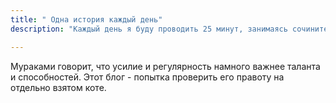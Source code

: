 ```yaml
---
title: " Одна история каждый день"
description: "Каждый день я буду проводить 25 минут, занимаясь сочинительством. Ну, а результы будут выложены тут"

---
```

Мураками говорит, что усилие и регулярность намного важнее таланта и способностей. Этот блог - попытка проверить его правоту на отдельно взятом коте.
